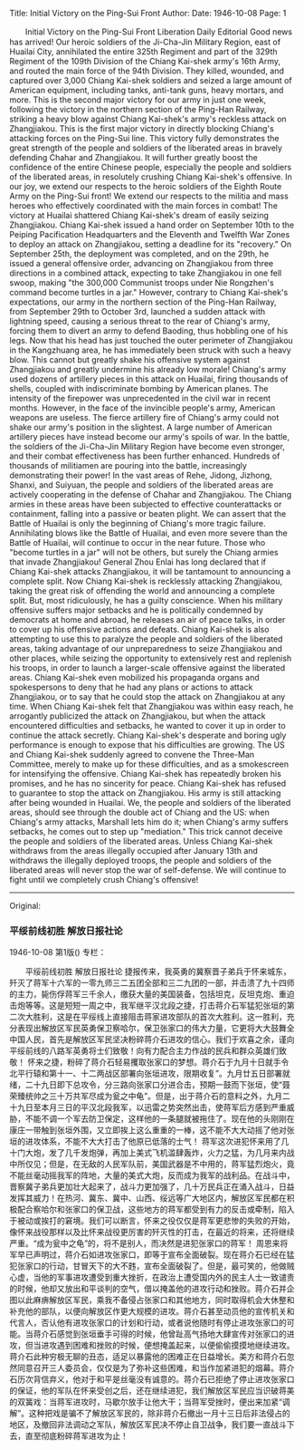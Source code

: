 Title: Initial Victory on the Ping-Sui Front
Author:
Date: 1946-10-08
Page: 1

　　Initial Victory on the Ping-Sui Front
    Liberation Daily Editorial
    Good news has arrived! Our heroic soldiers of the Ji-Cha-Jin Military Region, east of Huailai City, annihilated the entire 325th Regiment and part of the 329th Regiment of the 109th Division of the Chiang Kai-shek army's 16th Army, and routed the main force of the 94th Division. They killed, wounded, and captured over 3,000 Chiang Kai-shek soldiers and seized a large amount of American equipment, including tanks, anti-tank guns, heavy mortars, and more. This is the second major victory for our army in just one week, following the victory in the northern section of the Ping-Han Railway, striking a heavy blow against Chiang Kai-shek's army's reckless attack on Zhangjiakou. This is the first major victory in directly blocking Chiang's attacking forces on the Ping-Sui line. This victory fully demonstrates the great strength of the people and soldiers of the liberated areas in bravely defending Chahar and Zhangjiakou. It will further greatly boost the confidence of the entire Chinese people, especially the people and soldiers of the liberated areas, in resolutely crushing Chiang Kai-shek's offensive. In our joy, we extend our respects to the heroic soldiers of the Eighth Route Army on the Ping-Sui front! We extend our respects to the militia and mass heroes who effectively coordinated with the main forces in combat!
    The victory at Huailai shattered Chiang Kai-shek's dream of easily seizing Zhangjiakou. Chiang Kai-shek issued a hand order on September 10th to the Peiping Pacification Headquarters and the Eleventh and Twelfth War Zones to deploy an attack on Zhangjiakou, setting a deadline for its "recovery." On September 25th, the deployment was completed, and on the 29th, he issued a general offensive order, advancing on Zhangjiakou from three directions in a combined attack, expecting to take Zhangjiakou in one fell swoop, making "the 300,000 Communist troops under Nie Rongzhen's command become turtles in a jar." However, contrary to Chiang Kai-shek's expectations, our army in the northern section of the Ping-Han Railway, from September 29th to October 3rd, launched a sudden attack with lightning speed, causing a serious threat to the rear of Chiang's army, forcing them to divert an army to defend Baoding, thus hobbling one of his legs. Now that his head has just touched the outer perimeter of Zhangjiakou in the Kangzhuang area, he has immediately been struck with such a heavy blow. This cannot but greatly shake his offensive system against Zhangjiakou and greatly undermine his already low morale!
    Chiang's army used dozens of artillery pieces in this attack on Huailai, firing thousands of shells, coupled with indiscriminate bombing by American planes. The intensity of the firepower was unprecedented in the civil war in recent months. However, in the face of the invincible people's army, American weapons are useless. The fierce artillery fire of Chiang's army could not shake our army's position in the slightest. A large number of American artillery pieces have instead become our army's spoils of war. In the battle, the soldiers of the Ji-Cha-Jin Military Region have become even stronger, and their combat effectiveness has been further enhanced. Hundreds of thousands of militiamen are pouring into the battle, increasingly demonstrating their power! In the vast areas of Rehe, Jidong, Jizhong, Shanxi, and Suiyuan, the people and soldiers of the liberated areas are actively cooperating in the defense of Chahar and Zhangjiakou. The Chiang armies in these areas have been subjected to effective counterattacks or containment, falling into a passive or beaten plight. We can assert that the Battle of Huailai is only the beginning of Chiang's more tragic failure. Annihilating blows like the Battle of Huailai, and even more severe than the Battle of Huailai, will continue to occur in the near future. Those who "become turtles in a jar" will not be others, but surely the Chiang armies that invade Zhangjiakou!
    General Zhou Enlai has long declared that if Chiang Kai-shek attacks Zhangjiakou, it will be tantamount to announcing a complete split. Now Chiang Kai-shek is recklessly attacking Zhangjiakou, taking the great risk of offending the world and announcing a complete split. But, most ridiculously, he has a guilty conscience. When his military offensive suffers major setbacks and he is politically condemned by democrats at home and abroad, he releases an air of peace talks, in order to cover up his offensive actions and defeats. Chiang Kai-shek is also attempting to use this to paralyze the people and soldiers of the liberated areas, taking advantage of our unpreparedness to seize Zhangjiakou and other places, while seizing the opportunity to extensively rest and replenish his troops, in order to launch a larger-scale offensive against the liberated areas. Chiang Kai-shek even mobilized his propaganda organs and spokespersons to deny that he had any plans or actions to attack Zhangjiakou, or to say that he could stop the attack on Zhangjiakou at any time. When Chiang Kai-shek felt that Zhangjiakou was within easy reach, he arrogantly publicized the attack on Zhangjiakou, but when the attack encountered difficulties and setbacks, he wanted to cover it up in order to continue the attack secretly. Chiang Kai-shek's desperate and boring ugly performance is enough to expose that his difficulties are growing. The US and Chiang Kai-shek suddenly agreed to convene the Three-Man Committee, merely to make up for these difficulties, and as a smokescreen for intensifying the offensive. Chiang Kai-shek has repeatedly broken his promises, and he has no sincerity for peace. Chiang Kai-shek has refused to guarantee to stop the attack on Zhangjiakou. His army is still attacking after being wounded in Huailai. We, the people and soldiers of the liberated areas, should see through the double act of Chiang and the US: when Chiang's army attacks, Marshall lets him do it; when Chiang's army suffers setbacks, he comes out to step up "mediation." This trick cannot deceive the people and soldiers of the liberated areas. Unless Chiang Kai-shek withdraws from the areas illegally occupied after January 13th and withdraws the illegally deployed troops, the people and soldiers of the liberated areas will never stop the war of self-defense. We will continue to fight until we completely crush Chiang's offensive!



<hr /> 

Original: 


### 平绥前线初胜  解放日报社论

1946-10-08
第1版()
专栏：

　　平绥前线初胜
    解放日报社论
    捷报传来，我英勇的冀察晋子弟兵于怀来城东，歼灭了蒋军十六军的一零九师三二五团全部和三二九团的一部，并击溃了九十四师的主力，毙伤俘蒋军三千余人，缴获大量的美国装备，包括坦克，反坦克炮、重迫击炮等等。这是短短一周之中，我军继平汉北段之捷，打击蒋介石军猛犯张垣的第二次大胜利，这是在平绥线上直接阻击蒋家进攻部队的首次大胜利。这一胜利，充分表现出解放区军民英勇保卫察哈尔，保卫张家口的伟大力量，它更将大大鼓舞全中国人民，首先是解放区军民坚决粉碎蒋介石进攻的信心。我们于欢喜之余，谨向平绥前线的八路军英勇将士们致敬！向有力配合主力作战的民兵和群众英雄们致敬！
    怀来之捷，粉碎了蒋介石轻易攫取张家口的梦想。蒋介石于九月十日就手令北平行辕和第十一、十二两战区部署向张垣进攻，限期收复”。九月廿五日部署就绪，二十九日即下总攻令，分三路向张家口分进合击，预期一鼓而下张垣，使“聂荣臻统帅之三十万共军尽成为瓮之中龟”。但是，出于蒋介石的意料之外，九月二十九日至本月三日的平汉北段我军，以迅雷之势突然出击，使蒋军后方感到严重威胁，不能不调一个军去防卫保定，这样他的一条腿就被拖住了。现在他的头刚刚在康庄一带触到张垣外围，又立即挨上这么重重的一棒，这不能不大大动摇了他对张垣的进攻体系，不能不大大打击了他原已低落的士气！
    蒋军这次进犯怀来用了几十门大炮，发了几千发炮弹，再加上美式飞机滥肆轰炸，火力之猛，为几月来内战中所仅见；但是，在无敌的人民军队前，美国武器是不中用的，蒋军猛烈炮火，竟不能丝毫动摇我军的阵地，大量的美式大炮，反而成为我军的战利品。在战斗中，晋察冀子弟兵更加壮大起来了，战斗力更加强了，几十万民兵正在涌入战斗，日益发挥其威力！在热河、冀东、冀中、山西、绥远等广大地区内，解放区军民都在积极配合察哈尔和张家口的保卫战，这些地方的蒋军都受到有力的反击或牵制，陷入于被动或挨打的窘境。我们可以断言，怀来之役仅仅是蒋军更悲惨的失败的开始，像怀来战役那样以及比怀来战役更厉害的歼灭性的打击，在最近的将来，还将继续严重。“成为瓮中之龟”的，将不是别人，而决然是进犯张家口的蒋军！
    周恩来将军早已声明过，蒋介石如进攻张家口，即等于宣布全面破裂。现在蒋介石已经在猛犯张家口的行动，甘冒天下的大不韪，宣布全面破裂了。但是，最可笑的，他做贼心虚，当他的军事进攻遭受到重大挫折，在政治上遭受国内外的民主人士一致谴责的时候，他却又放出和平谈判的空气，借以掩盖他的进攻行动和挫败。蒋介石并企图以此麻痹解放区军民，乘我不备侵占张家口和其他地方，同时取得机会大休整和补充他的部队，以便向解放区作更大规模的进攻。蒋介石甚至动员他的宣传机关和代言人，否认他有进攻张家口的计划和行动，或者说他随时有停止进攻张家口的可能。当蒋介石感觉到张垣垂手可得的时候，他曾趾高气扬地大肆宣传对张家口的进攻，但当进攻遇到困难和挫败的时候，便想掩盖起来，以便偷偷摸摸地继续进攻。蒋介石此种穷极无聊的丑态，适足以暴露他的困难正在日益增长。美方和蒋介石忽然同意召开三人委员会，仅仅是为了弥补这些困难，和当作加紧进犯的烟幕。蒋介石历次背信弃义，他对于和平是丝毫没有诚意的。蒋介石已拒绝了停止进攻张家口的保证，他的军队在怀来受创之后，还在继续进犯，我们解放区军民应当识破蒋美的双簧戏：当蒋军进攻时，马歇尔放手让他大干；当蒋军受挫时，便出来加紧“调解”。这种把戏是骗不了解放区军民的，除非蒋介石撤出一月十三日后非法侵占的地区，及撤回非法调动之军队，解放区军民决不停止自卫战争，我们要一直战斗下去，直至彻底粉碎蒋军进攻为止！
